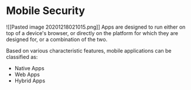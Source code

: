 # Mobile Security
![[Pasted image 20201218021015.png]]
Apps are designed to run either on top of a device's browser, or directly on the platform for which they are designed for, or a combination of the two.

Based on various characteristic features, mobile applications can be classified as:
- Native Apps
- Web Apps
- Hybrid Apps